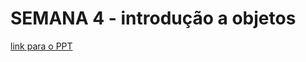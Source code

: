 # SEMANA 4 - introdução a objetos

[link para o PPT](https://docs.google.com/presentation/d/11EKOs7CwKYQfnNmXYnyVxVV4EJA7D0M8qqiGTIqkDlU/edit?usp=sharing)